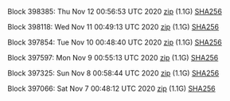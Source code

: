 Block 398385: Thu Nov 12 00:56:53 UTC 2020 [zip](https://dash-bootstrap.ams3.digitaloceanspaces.com/testnet/2020-11-12/bootstrap.dat.zip) (1.1G) [SHA256](https://dash-bootstrap.ams3.digitaloceanspaces.com/testnet/2020-11-12/sha256.txt)

Block 398118: Wed Nov 11 00:49:13 UTC 2020 [zip](https://dash-bootstrap.ams3.digitaloceanspaces.com/testnet/2020-11-11/bootstrap.dat.zip) (1.1G) [SHA256](https://dash-bootstrap.ams3.digitaloceanspaces.com/testnet/2020-11-11/sha256.txt)

Block 397854: Tue Nov 10 00:48:40 UTC 2020 [zip](https://dash-bootstrap.ams3.digitaloceanspaces.com/testnet/2020-11-10/bootstrap.dat.zip) (1.1G) [SHA256](https://dash-bootstrap.ams3.digitaloceanspaces.com/testnet/2020-11-10/sha256.txt)

Block 397597: Mon Nov  9 00:55:13 UTC 2020 [zip](https://dash-bootstrap.ams3.digitaloceanspaces.com/testnet/2020-11-09/bootstrap.dat.zip) (1.1G) [SHA256](https://dash-bootstrap.ams3.digitaloceanspaces.com/testnet/2020-11-09/sha256.txt)

Block 397325: Sun Nov  8 00:58:44 UTC 2020 [zip](https://dash-bootstrap.ams3.digitaloceanspaces.com/testnet/2020-11-08/bootstrap.dat.zip) (1.1G) [SHA256](https://dash-bootstrap.ams3.digitaloceanspaces.com/testnet/2020-11-08/sha256.txt)

Block 397066: Sat Nov  7 00:48:12 UTC 2020 [zip](https://dash-bootstrap.ams3.digitaloceanspaces.com/testnet/2020-11-07/bootstrap.dat.zip) (1.1G) [SHA256](https://dash-bootstrap.ams3.digitaloceanspaces.com/testnet/2020-11-07/sha256.txt)
